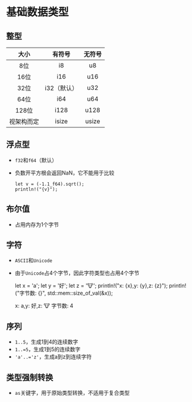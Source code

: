 # 基础数据类型

## 整型

| **大小** | **有符号** | **无符号** |
| :----: | :-----: | :-----: |
|   8位   |    i8   |    u8   |
|   16位  |   i16   |   u16   |
|   32位  | i32（默认） |   u32   |
|   64位  |   i64   |   u64   |
|  128位  |   i128  |   u128  |
|  视架构而定 |  isize  |  usize  |

## 浮点型

*   `f32`和`f64`（默认）
*   负数开平方根会返回NaN，它不能用于比较

        let v = (-1.1_f64).sqrt();
        println!("{v}");

## 布尔值

*   占用内存为1个字节

## 字符

*   `ASCII`和`Unicode`
*   由于`Unicode`占4个字节，因此字符类型也占用4个字节

    let x = 'a';
    let y = '好';
    let z = '🐮';
    println!("x: {x},y: {y},z: {z}");
    println!("字节数: {}", std::mem::size\_of\_val(\&x));

    x: a,y: 好,z: 🐮
    字节数: 4

## 序列

*   `1..5`，生成1到4的连续数字
*   `1..=5`，生成1到5的连续数字
*   `'a'..='z'`，生成a到z到连续字符

## 类型强制转换

*   `as`关键字，用于原始类型转换，不适用于复合类型

